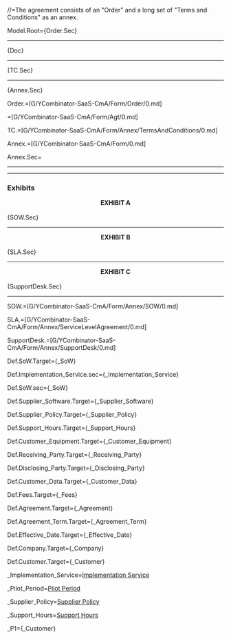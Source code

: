 //=The agreement consists of an "Order" and a long set of "Terms and Conditions" as an annex.

Model.Root={Order.Sec}<hr>{Doc}<hr>{TC.Sec}<hr>{Annex.Sec}

Order.=[G/YCombinator-SaaS-CmA/Form/Order/0.md]

=[G/YCombinator-SaaS-CmA/Form/Agt/0.md]

TC.=[G/YCombinator-SaaS-CmA/Form/Annex/TermsAndConditions/0.md]

Annex.=[G/YCombinator-SaaS-CmA/Form/0.md]

Annex.Sec=<hr><hr><h3>Exhibits</h3><center><b>EXHIBIT A</b></center><br>{SOW.Sec}<hr><center><b>EXHIBIT B</b></center><br>{SLA.Sec}<hr><center><b>EXHIBIT C</b></center><br>{SupportDesk.Sec}<hr>

SOW.=[G/YCombinator-SaaS-CmA/Form/Annex/SOW/0.md]

SLA.=[G/YCombinator-SaaS-CmA/Form/Annex/ServiceLevelAgreement/0.md]

SupportDesk.=[G/YCombinator-SaaS-CmA/Form/Annex/SupportDesk/0.md]


Def.SoW.Target={_SoW}

Def.Implementation_Service.sec={_Implementation_Service}

Def.SoW.sec={_SoW}

Def.Supplier_Software.Target={_Supplier_Software}

Def.Supplier_Policy.Target={_Supplier_Policy}

Def.Support_Hours.Target={_Support_Hours}

Def.Customer_Equipment.Target={_Customer_Equipment}

Def.Receiving_Party.Target={_Receiving_Party}

Def.Disclosing_Party.Target={_Disclosing_Party}

Def.Customer_Data.Target={_Customer_Data}

Def.Fees.Target={_Fees}

Def.Agreement.Target={_Agreement}

Def.Agreement_Term.Target={_Agreement_Term}

Def.Effective_Date.Target={_Effective_Date}

Def.Company.Target={_Company}

Def.Customer.Target={_Customer}

_Implementation_Service=<a href='#Def.Implementation_Service.Target' class='definedterm'>Implementation Service</a>

_Pilot_Period=<a href='#Def.Pilot_Period.Target' class='definedterm'>Pilot Period</a>

_Supplier_Policy=<a href='#Def.Supplier_Policy.Target' class='definedterm'>Supplier Policy</a>

_Support_Hours=<a href='#Def.Support_Hours.Target' class='definedterm'>Support Hours</a>

_P1={_Customer}


